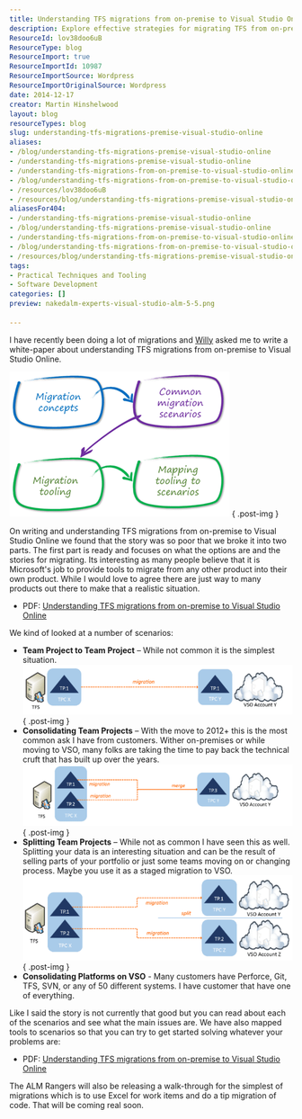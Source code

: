```yaml
---
title: Understanding TFS migrations from on-premise to Visual Studio Online
description: Explore effective strategies for migrating TFS from on-premise to Visual Studio Online. Discover scenarios, tools, and insights to streamline your transition.
ResourceId: lov38doo6uB
ResourceType: blog
ResourceImport: true
ResourceImportId: 10987
ResourceImportSource: Wordpress
ResourceImportOriginalSource: Wordpress
date: 2014-12-17
creator: Martin Hinshelwood
layout: blog
resourceTypes: blog
slug: understanding-tfs-migrations-premise-visual-studio-online
aliases:
- /blog/understanding-tfs-migrations-premise-visual-studio-online
- /understanding-tfs-migrations-premise-visual-studio-online
- /understanding-tfs-migrations-from-on-premise-to-visual-studio-online
- /blog/understanding-tfs-migrations-from-on-premise-to-visual-studio-online
- /resources/lov38doo6uB
- /resources/blog/understanding-tfs-migrations-premise-visual-studio-online
aliasesFor404:
- /understanding-tfs-migrations-premise-visual-studio-online
- /blog/understanding-tfs-migrations-premise-visual-studio-online
- /understanding-tfs-migrations-from-on-premise-to-visual-studio-online
- /blog/understanding-tfs-migrations-from-on-premise-to-visual-studio-online
- /resources/blog/understanding-tfs-migrations-premise-visual-studio-online
tags:
- Practical Techniques and Tooling
- Software Development
categories: []
preview: nakedalm-experts-visual-studio-alm-5-5.png

---
```

I have recently been doing a lot of migrations and [Willy](http://blogs.msdn.com/b/willy-peter_schaub/) asked me to write a white-paper about understanding TFS migrations from on-premise to Visual Studio Online.

![clip_image001](images/clip_image0012-1-1.png "clip_image001")
{ .post-img }

On writing and understanding TFS migrations from on-premise to Visual Studio Online we found that the story was so poor that we broke it into two parts. The first part is ready and focuses on what the options are and the stories for migrating. Its interesting as many people believe that it is Microsoft's job to provide tools to migrate from any other product into their own product. While I would love to agree there are just way to many products out there to make that a realistic situation.

- PDF: [Understanding TFS migrations from on-premise to Visual Studio Online](https://vsarguidance.codeplex.com/releases/view/178488)

We kind of looked at a number of scenarios:

- **Team Project to Team Project** – While not common it is the simplest situation.  
   ![clip_image002](images/clip_image0022-2-2.png "clip_image002")
  { .post-img }
- **Consolidating Team Projects** – With the move to 2012+ this is the most common ask I have from customers. Wither on-premises or while moving to VSO, many folks are taking the time to pay back the technical cruft that has built up over the years.  
   ![clip_image003](images/clip_image0032-3-3.png "clip_image003")
  { .post-img }
- **Splitting Team Projects** – While not as common I have seen this as well. Splitting your data is an interesting situation and can be the result of selling parts of your portfolio or just some teams moving on or changing process. Maybe you use it as a staged migration to VSO.  
   ![clip_image004](images/clip_image0042-4-4.png "clip_image004")
  { .post-img }
- **Consolidating Platforms on VSO** - Many customers have Perforce, Git, TFS, SVN, or any of 50 different systems. I have customer that have one of everything.

Like I said the story is not currently that good but you can read about each of the scenarios and see what the main issues are. We have also mapped tools to scenarios so that you can try to get started solving whatever your problems are:

- PDF: [Understanding TFS migrations from on-premise to Visual Studio Online](https://vsarguidance.codeplex.com/releases/view/178488)

The ALM Rangers will also be releasing a walk-through for the simplest of migrations which is to use Excel for work items and do a tip migration of code. That will be coming real soon.
